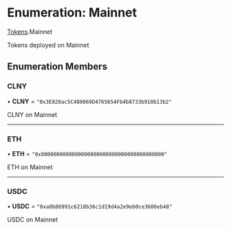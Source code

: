 # Enumeration: Mainnet

[Tokens](../modules/Tokens.md).Mainnet

Tokens deployed on Mainnet

## Enumeration Members

### CLNY

• **CLNY** = ``"0x3E828ac5C480069D4765654Fb4b8733b910b13b2"``

CLNY on Mainnet

___

### ETH

• **ETH** = ``"0x0000000000000000000000000000000000000000"``

ETH on Mainnet

___

### USDC

• **USDC** = ``"0xa0b86991c6218b36c1d19d4a2e9eb0ce3606eb48"``

USDC on Mainnet
